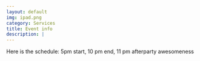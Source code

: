 ```yaml
---
layout: default
img: ipad.png
category: Services
title: Event info
description: |
---
```

  Here is the schedule: 5pm start, 10 pm end, 11 pm afterparty awesomeness